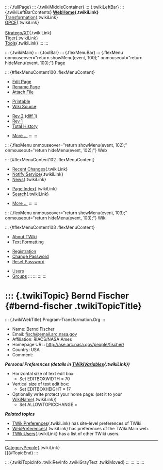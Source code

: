 ::: {.fullPage}
::: {.twikiMiddleContainer}
::: {.twikiLeftBar}
::: {.twikiLeftBarContents}
**[WebHome](WebHome){.twikiLink}**\
[Transformation](../Transform/WebHome){.twikiLink}\
[GPCE](../Gpce/WebHome){.twikiLink}\
\
[Stratego/XT](../Stratego/WebHome){.twikiLink}\
[Tiger](../Tiger/WebHome){.twikiLink}\
[Tools](../Tools/WebHome){.twikiLink}
:::
:::

::: {.twikiMain}
::: {.toolBar}
::: {.flexMenuBar}
::: {.flexMenu onmouseover="return showMenu(event, 100);" onmouseout="return hideMenu(event, 100);"}
Page

::: {#flexMenuContent100 .flexMenuContent}
-   [Edit
    Page](http://www.program-transformation.org/edit/Main/BerndFischer?t=1536825924)
-   [Rename
    Page](http://www.program-transformation.org/rename/Main/BerndFischer)
-   [Attach
    File](http://www.program-transformation.org/attach/Main/BerndFischer)

<!-- -->

-   [Printable](http://www.program-transformation.org/view/Main/BerndFischer?skin=print.pattern)
-   [Wiki
    Source](http://www.program-transformation.org/view/Main/BerndFischer?skin=text&raw=on&contenttype=text/plain)

<!-- -->

-   [Rev
    2](http://www.program-transformation.org/view/Main/BerndFischer?rev=1.2)
    [(diff 1)](http://www.program-transformation.org/rdiff/Main/BerndFischer?rev1=1.2&rev2=1.1)
-   [Rev
    1](http://www.program-transformation.org/view/Main/BerndFischer?rev=1.1)
-   [Total
    History](http://www.program-transformation.org/rdiff/Main/BerndFischer)

<!-- -->

-   [More
    \...](http://www.program-transformation.org/oops/Main/BerndFischer?template=oopsmore&param1=1.2&param2=1.2)
:::
:::

::: {.flexMenu onmouseover="return showMenu(event, 102);" onmouseout="return hideMenu(event, 102);"}
Web

::: {#flexMenuContent102 .flexMenuContent}
-   [Recent Changes](WebChanges){.twikiLink}
-   [Notify Service](WebNotify){.twikiLink}
-   [News](WebNews){.twikiLink}

<!-- -->

-   [Page Index](WebIndex){.twikiLink}
-   [Search](WebSearch){.twikiLink}

<!-- -->

-   [More
    \...](http://www.program-transformation.org/oops/Main/BerndFischer?template=oopsmore&param1=1.2&param2=1.2)
:::
:::

::: {.flexMenu onmouseover="return showMenu(event, 103);" onmouseout="return hideMenu(event, 103);"}
Wiki

::: {#flexMenuContent103 .flexMenuContent}
-   [About
    TWiki](http://www.program-transformation.org/view/TWiki/WebHome)
-   [Text
    Formatting](http://www.program-transformation.org/view/TWiki/TextFormattingRules)

<!-- -->

-   [Registration](http://www.program-transformation.org/view/TWiki/TWikiRegistration)
-   [Change
    Password](http://www.program-transformation.org/view/TWiki/ChangePassword)
-   [Reset
    Password](http://www.program-transformation.org/view/TWiki/ResetPassword)

<!-- -->

-   [Users](http://www.program-transformation.org/view/Main/TWikiUsers)
-   [Groups](http://www.program-transformation.org/view/Main/TWikiGroups)
:::
:::
:::
:::

::: {.twikiTopic}
Bernd Fischer {#bernd-fischer .twikiTopicTitle}
=============

::: {.twikiWebTitle}
Program-Transformation.Org
:::

-   Name: Bernd Fischer
-   Email: <fisch@email.arc.nasa.gov>
-   Affiliation: RIACS/NASA Ames
-   Homepage URL: <http://ase.arc.nasa.gov/people/fischer/>
-   Country: USA
-   Comment:

***Personal Preferences (details in
[TWikiVariables](../TWiki/TWikiVariables){.twikiLink})***

-   Horizontal size of text edit box:
    -   Set EDITBOXWIDTH = 70
-   Vertical size of text edit box:
    -   Set EDITBOXHEIGHT = 17
-   Optionally write protect your home page: (set it to your
    [WikiName](../TWiki/WikiName){.twikiLink})
    -   Set ALLOWTOPICCHANGE =

***Related topics***

-   [TWikiPreferences](../TWiki/TWikiPreferences){.twikiLink} has
    site-level preferences of TWiki.
-   [WebPreferences](WebPreferences){.twikiLink} has preferences of the
    TWiki.Main web.
-   [TWikiUsers](TWikiUsers){.twikiLink} has a list of other TWiki
    users.

------------------------------------------------------------------------

[CategoryPeople](../Transform/CategoryPeople){.twikiLink}\
[]{#TopicEnd}
:::

::: {.twikiTopicInfo .twikiRevInfo .twikiGrayText .twikiMoved}
:::
:::
:::
:::

